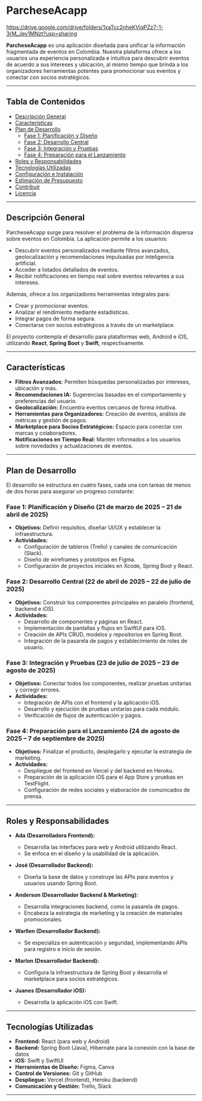 # ParcheseAcapp


https://drive.google.com/drive/folders/1xaTcc2nheKViqPZz7-1-3rM_Jev1MNzt?usp=sharing


**ParcheseAcapp** es una aplicación diseñada para unificar la información fragmentada de eventos en Colombia. Nuestra plataforma ofrece a los usuarios una experiencia personalizada e intuitiva para descubrir eventos de acuerdo a sus intereses y ubicación, al mismo tiempo que brinda a los organizadores herramientas potentes para promocionar sus eventos y conectar con socios estratégicos.

---

## Tabla de Contenidos

- [Descripción General](#descripción-general)
- [Características](#características)
- [Plan de Desarrollo](#plan-de-desarrollo)
  - [Fase 1: Planificación y Diseño](#fase-1-planificación-y-diseño)
  - [Fase 2: Desarrollo Central](#fase-2-desarrollo-central)
  - [Fase 3: Integración y Pruebas](#fase-3-integración-y-pruebas)
  - [Fase 4: Preparación para el Lanzamiento](#fase-4-preparación-para-el-lanzamiento)
- [Roles y Responsabilidades](#roles-y-responsabilidades)
- [Tecnologías Utilizadas](#tecnologías-utilizadas)
- [Configuración e Instalación](#configuración-e-instalación)
- [Estimación de Presupuesto](#estimación-de-presupuesto)
- [Contribuir](#contribuir)
- [Licencia](#licencia)

---

## Descripción General

ParcheseAcapp surge para resolver el problema de la información dispersa sobre eventos en Colombia. La aplicación permite a los usuarios:
- Descubrir eventos personalizados mediante filtros avanzados, geolocalización y recomendaciones impulsadas por inteligencia artificial.
- Acceder a listados detallados de eventos.
- Recibir notificaciones en tiempo real sobre eventos relevantes a sus intereses.

Además, ofrece a los organizadores herramientas integrales para:
- Crear y promocionar eventos.
- Analizar el rendimiento mediante estadísticas.
- Integrar pagos de forma segura.
- Conectarse con socios estratégicos a través de un marketplace.

El proyecto contempla el desarrollo para plataformas web, Android e iOS, utilizando **React**, **Spring Boot** y **Swift**, respectivamente.

---

## Características

- **Filtros Avanzados:** Permiten búsquedas personalizadas por intereses, ubicación y más.
- **Recomendaciones IA:** Sugerencias basadas en el comportamiento y preferencias del usuario.
- **Geolocalización:** Encuentra eventos cercanos de forma intuitiva.
- **Herramientas para Organizadores:** Creación de eventos, análisis de métricas y gestión de pagos.
- **Marketplace para Socios Estratégicos:** Espacio para conectar con marcas y colaboradores.
- **Notificaciones en Tiempo Real:** Mantén informados a los usuarios sobre novedades y actualizaciones de eventos.

---

## Plan de Desarrollo

El desarrollo se estructura en cuatro fases, cada una con tareas de menos de dos horas para asegurar un progreso constante:

### Fase 1: Planificación y Diseño (21 de marzo de 2025 – 21 de abril de 2025)
- **Objetivos:** Definir requisitos, diseñar UI/UX y establecer la infraestructura.
- **Actividades:** 
  - Configuración de tableros (Trello) y canales de comunicación (Slack).
  - Diseño de wireframes y prototipos en Figma.
  - Configuración de proyectos iniciales en Xcode, Spring Boot y React.

### Fase 2: Desarrollo Central (22 de abril de 2025 – 22 de julio de 2025)
- **Objetivos:** Construir los componentes principales en paralelo (frontend, backend e iOS).
- **Actividades:**
  - Desarrollo de componentes y páginas en React.
  - Implementación de pantallas y flujos en SwiftUI para iOS.
  - Creación de APIs CRUD, modelos y repositorios en Spring Boot.
  - Integración de la pasarela de pagos y establecimiento de roles de usuario.

### Fase 3: Integración y Pruebas (23 de julio de 2025 – 23 de agosto de 2025)
- **Objetivos:** Conectar todos los componentes, realizar pruebas unitarias y corregir errores.
- **Actividades:**
  - Integración de APIs con el frontend y la aplicación iOS.
  - Desarrollo y ejecución de pruebas unitarias para cada módulo.
  - Verificación de flujos de autenticación y pagos.

### Fase 4: Preparación para el Lanzamiento (24 de agosto de 2025 – 7 de septiembre de 2025)
- **Objetivos:** Finalizar el producto, desplegarlo y ejecutar la estrategia de marketing.
- **Actividades:**
  - Despliegue del frontend en Vercel y del backend en Heroku.
  - Preparación de la aplicación iOS para el App Store y pruebas en TestFlight.
  - Configuración de redes sociales y elaboración de comunicados de prensa.

---

## Roles y Responsabilidades

- **Ada (Desarrolladora Frontend):**  
  - Desarrolla las interfaces para web y Android utilizando React.  
  - Se enfoca en el diseño y la usabilidad de la aplicación.

- **José (Desarrollador Backend):**  
  - Diseña la base de datos y construye las APIs para eventos y usuarios usando Spring Boot.

- **Anderson (Desarrollador Backend & Marketing):**  
  - Desarrolla integraciones backend, como la pasarela de pagos.  
  - Encabeza la estrategia de marketing y la creación de materiales promocionales.

- **Warllen (Desarrollador Backend):**  
  - Se especializa en autenticación y seguridad, implementando APIs para registro e inicio de sesión.

- **Marlon (Desarrollador Backend):**  
  - Configura la infraestructura de Spring Boot y desarrolla el marketplace para socios estratégicos.

- **Juanes (Desarrollador iOS):**  
  - Desarrolla la aplicación iOS con Swift.

---

## Tecnologías Utilizadas

- **Frontend:** React (para web y Android)
- **Backend:** Spring Boot (Java), Hibernate para la conexión con la base de datos
- **iOS:** Swift y SwiftUI
- **Herramientas de Diseño:** Figma, Canva
- **Control de Versiones:** Git y GitHub
- **Despliegue:** Vercel (frontend), Heroku (backend)
- **Comunicación y Gestión:** Trello, Slack

---
